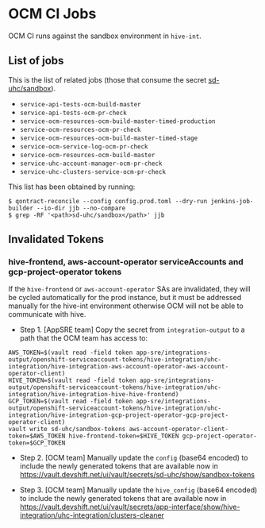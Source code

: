 # OCM CI Jobs

OCM CI runs against the sandbox environment in `hive-int`.

## List of jobs

This is the list of related jobs (those that consume the secret [sd-uhc/sandbox](https://vault.devshift.net/ui/vault/secrets/sd-uhc/show/sandbox)).

- `service-api-tests-ocm-build-master`
- `service-api-tests-ocm-pr-check`
- `service-ocm-resources-ocm-build-master-timed-production`
- `service-ocm-resources-ocm-pr-check`
- `service-ocm-resources-ocm-build-master-timed-stage`
- `service-ocm-service-log-ocm-pr-check`
- `service-ocm-resources-ocm-build-master`
- `service-uhc-account-manager-ocm-pr-check`
- `service-uhc-clusters-service-ocm-pr-check`

This list has been obtained by running:

```
$ qontract-reconcile --config config.prod.toml --dry-run jenkins-job-builder --io-dir jjb --no-compare
$ grep -RF '<path>sd-uhc/sandbox</path>' jjb
```

## Invalidated Tokens

### hive-frontend, aws-account-operator serviceAccounts and gcp-project-operator tokens

If the `hive-frontend` or `aws-account-operator` SAs are invalidated, they will be cycled automatically for the prod instance, but it must be addressed manually for the hive-int environment otherwise OCM will not be able to communicate with hive.

- Step 1. [AppSRE team] Copy the secret from `integration-output` to a path that the OCM team has access to:

```
AWS_TOKEN=$(vault read -field token app-sre/integrations-output/openshift-serviceaccount-tokens/hive-integration/uhc-integration/hive-integration-aws-account-operator-aws-account-operator-client)
HIVE_TOKEN=$(vault read -field token app-sre/integrations-output/openshift-serviceaccount-tokens/hive-integration/uhc-integration/hive-integration-hive-hive-frontend)
GCP_TOKEN=$(vault read -field token app-sre/integrations-output/openshift-serviceaccount-tokens/hive-integration/uhc-integration/hive-integration-gcp-project-operator-gcp-project-operator-client)
vault write sd-uhc/sandbox-tokens aws-account-operator-client-token=$AWS_TOKEN hive-frontend-token=$HIVE_TOKEN gcp-project-operator-token=$GCP_TOKEN
```

- Step 2. [OCM team] Manually update the `config` (base64 encoded) to include the newly generated tokens that are available now in https://vault.devshift.net/ui/vault/secrets/sd-uhc/show/sandbox-tokens

- Step 3. [OCM team] Manually update the `hive_config` (base64 encoded) to include the newly generated tokens that are available now in https://vault.devshift.net/ui/vault/secrets/app-interface/show/hive-integration/uhc-integration/clusters-cleaner
